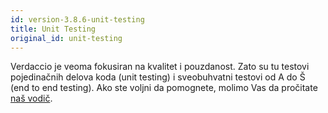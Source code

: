 ```yaml
---
id: version-3.8.6-unit-testing
title: Unit Testing
original_id: unit-testing
---
```


Verdaccio je veoma fokusiran na kvalitet i pouzdanost. Zato su tu testovi pojedinačnih delova koda (unit testing) i sveobuhvatni testovi od A do Š (end to end testing). Ako ste voljni da pomognete, molimo Vas da pročitate [naš vodič](https://github.com/verdaccio/verdaccio/wiki/Developing-new-tests).